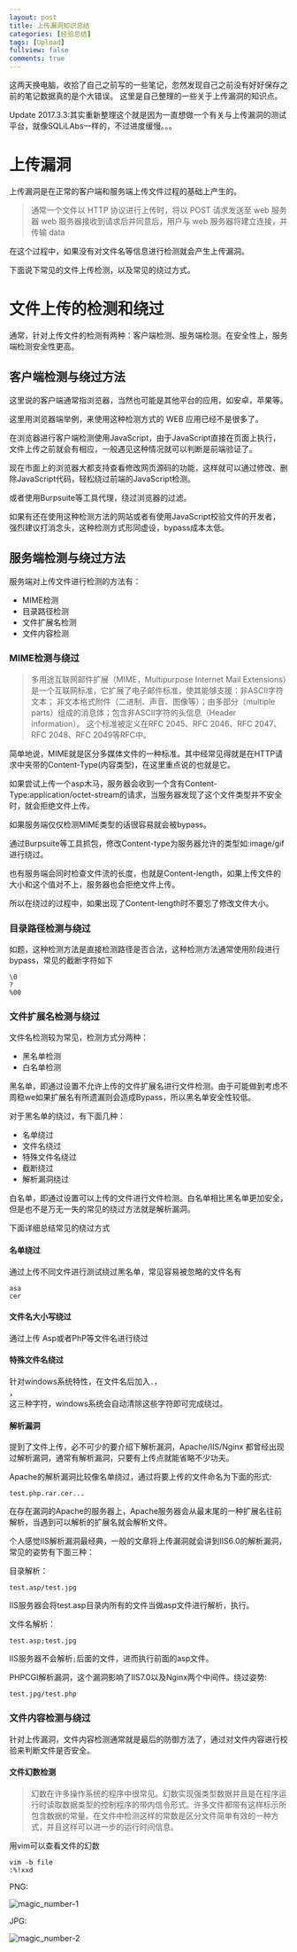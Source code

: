 ```yaml
---
layout: post
title: 上传漏洞知识总结
categories: [经验总结]
tags: [Upload]
fullview: false
comments: true
---
```

这两天换电脑，收拾了自己之前写的一些笔记，忽然发现自己之前没有好好保存之前的笔记数据真的是个大错误。
这里是自己整理的一些关于上传漏洞的知识点。

Update 2017.3.3:其实重新整理这个就是因为一直想做一个有关与上传漏洞的测试平台，就像SQLiLAbs一样的，不过进度缓慢。。。

# 上传漏洞 

上传漏洞是在正常的客户端和服务端上传文件过程的基础上产生的。

>通常一个文件以 HTTP 协议进行上传时，将以 POST 请求发送至 web 服务器 web 服务器接收到请求后并同意后，用户与 web 服务器将建立连接，并传输 data

在这个过程中，如果没有对文件名等信息进行检测就会产生上传漏洞。

下面说下常见的文件上传检测，以及常见的绕过方式。

# 文件上传的检测和绕过

通常，针对上传文件的检测有两种：客户端检测、服务端检测。在安全性上，服务端检测安全性更高。

## 客户端检测与绕过方法

这里说的客户端通常指浏览器，当然也可能是其他平台的应用，如安卓，苹果等。

这里用浏览器端举例，来使用这种检测方式的 WEB 应用已经不是很多了。

在浏览器进行客户端检测使用JavaScript，由于JavaScript直接在页面上执行，文件上传之前就会有相应，一般遇见这种情况就可以判断是前端验证了。

现在市面上的浏览器大都支持查看修改网页源码的功能，这样就可以通过修改、删除JavaScript代码，轻松绕过前端的JavaScript检测。

或者使用Burpsuite等工具代理，绕过浏览器的过滤。

如果有还在使用这种检测方法的网站或者有使用JavaScript校验文件的开发者，强烈建议打消念头，这种检测方式形同虚设，bypass成本太低。

## 服务端检测与绕过方法

服务端对上传文件进行检测的方法有：

* MIME检测
* 目录路径检测
* 文件扩展名检测
* 文件内容检测

### MIME检测与绕过

> 多用途互联网邮件扩展（MIME，Multipurpose Internet Mail Extensions）是一个互联网标准，它扩展了电子邮件标准，使其能够支援：非ASCII字符文本；
  非文本格式附件（二进制、声音、图像等）；由多部分（multiple parts）组成的消息体；包含非ASCII字符的头信息（Header information）。
  这个标准被定义在RFC 2045、RFC 2046、RFC 2047、RFC 2048、RFC 2049等RFC中。

简单地说，MIME就是区分多媒体文件的一种标准。其中经常见得就是在HTTP请求中夹带的Content-Type(内容类型)，在这里重点说的也就是它。

如果尝试上传一个asp木马，服务器会收到一个含有Content-Type:application/octet-stream的请求，当服务器发现了这个文件类型并不安全时，就会拒绝文件上传。

如果服务端仅仅检测MIME类型的话很容易就会被bypass。

通过Burpsuite等工具抓包，修改Content-type为服务器允许的类型如:image/gif 进行绕过。

也有服务端会同时检查文件流的长度，也就是Content-length，如果上传文件的大小和这个值对不上，服务器也会拒绝文件上传。

所以在绕过的过程中，如果出现了Content-length时不要忘了修改文件大小。

### 目录路径检测与绕过

如题，这种检测方法是直接检测路径是否合法，这种检测方法通常使用阶段进行bypass，常见的截断字符如下

    \0
    ?
    %00

### 文件扩展名检测与绕过

文件名检测较为常见，检测方式分两种：

* 黑名单检测
* 白名单检测

黑名单，即通过设置不允许上传的文件扩展名进行文件检测。由于可能做到考虑不周稳we如果扩展名有所遗漏则会造成Bypass，所以黑名单安全性较低。

对于黑名单的绕过，有下面几种：

* 名单绕过
* 文件名绕过
* 特殊文件名绕过
* 截断绕过
* 解析漏洞绕过

白名单，即通过设置可以上传的文件进行文件检测。白名单相比黑名单更加安全，但是也不是万无一失的常见的绕过方法就是解析漏洞。

下面详细总结常见的绕过方式

#### 名单绕过

通过上传不同文件进行测试绕过黑名单，常见容易被忽略的文件名有

    asa
    cer

#### 文件名大小写绕过

通过上传 Asp或者PhP等文件名进行绕过

#### 特殊文件名绕过

针对windows系统特性，在文件名后加入<code>.</code>，<code> </code>，<code> </code>这三种字符，windows系统会自动清除这些字符即可完成绕过。

#### 解析漏洞

提到了文件上传，必不可少的要介绍下解析漏洞，Apache/IIS/Nginx 都曾经出现过解析漏洞，通常有解析漏洞，只要有上传点就能省略不少功夫。

Apache的解析漏洞比较像名单绕过，通过将要上传的文件命名为下面的形式:

    test.php.rar.cer...

在存在漏洞的Apache的服务器上，Apache服务器会从最末尾的一种扩展名往前解析，当遇到可以解析的扩展名就会解析文件。

个人感觉IIS解析漏洞最经典，一般的文章将上传漏洞就会讲到IIS6.0的解析漏洞，常见的姿势有下面三种：

目录解析：

    test.asp/test.jpg

IIS服务器会将test.asp目录内所有的文件当做asp文件进行解析，执行。

文件名解析：

    test.asp;test.jpg

IIS服务器不会解析<code>;</code>后面的文件，进而执行前面的asp文件。

PHPCGI解析漏洞，这个漏洞影响了IIS7.0以及Nginx两个中间件。绕过姿势:

    test.jpg/test.php

### 文件内容检测与绕过

针对上传漏洞，文件内容检测通常就是最后的防御方法了，通过对文件内容进行校验来判断文件是否安全。

#### 文件幻数检测

> 幻数在许多操作系统的程序中很常见。幻数实现强类型数据并且是在程序运行时读取数据类型的控制程序的带内信令形式。许多文件都带有这样标示所包含数据的常量。在文件中检测这样的常数是区分文件简单有效的一种方式，并且这样可以进一步的运行时间信息。

用vim可以查看文件的幻数

    vim -b file
    :%!xxd

PNG:

![magic_number-1](http://o8lgx56x1.bkt.clouddn.com//blog/img/magic-number-1.png)

JPG:

![magic_number-2](http://o8lgx56x1.bkt.clouddn.com//blog/img/magic-number-2.png)

